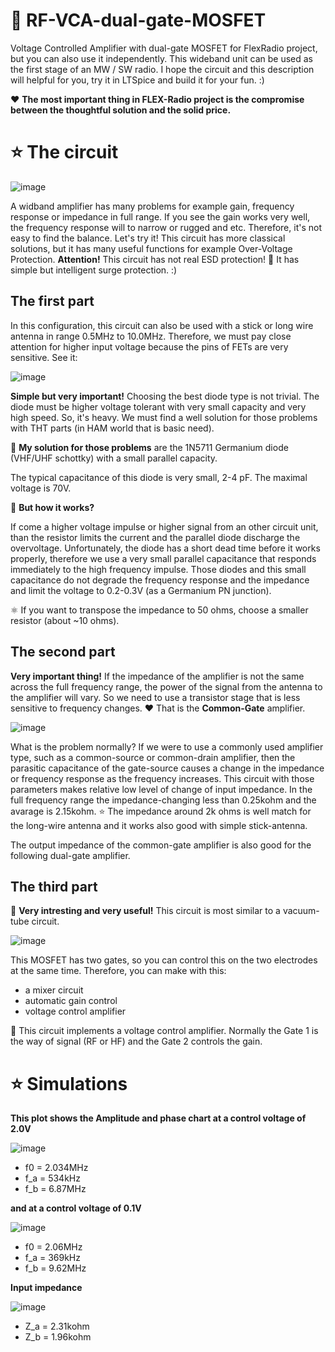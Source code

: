 # 🚀 RF-VCA-dual-gate-MOSFET
Voltage Controlled Amplifier with dual-gate MOSFET for FlexRadio project, but you can also use it independently. This wideband unit can be used as the first stage of an MW / SW radio. I hope the circuit and this description will helpful for you, try it in LTSpice and build it for your fun. :)

❤️ **The most important thing in FLEX-Radio project is the compromise between the thoughtful solution and the solid price.** 

# ⭐ The circuit

![image](https://github.com/user-attachments/assets/aae4cbdf-b068-447e-b932-1c078603d19b)

A widband amplifier has many problems for example gain, frequency response or impedance in full range. If you see the gain works very well, the frequency response will to narrow or rugged and etc. Therefore, it's not easy to find the balance. Let's try it! This circuit has more classical solutions, but it has many useful functions for example Over-Voltage Protection. **Attention!** This circuit has not real ESD protection! 🥇 It has simple but intelligent surge protection. :)
 
## The first part

In this configuration, this circuit can also be used with a stick or long wire antenna in range 0.5MHz to 10.0MHz. Therefore, we must pay close attention for higher input voltage because the pins of FETs are very sensitive. See it:

![image](https://github.com/user-attachments/assets/869b88dc-ef5f-4f53-b2c9-b8c5a19f63f6)

**Simple but very important!** Choosing the best diode type is not trivial. The diode must be higher voltage tolerant with very small capacity and very high speed. So, it's heavy. We must find a well solution for those problems with THT parts (in HAM world that is basic need). 

🚀 **My solution for those problems** are the 1N5711 Germanium diode (VHF/UHF schottky) with a small parallel capacity. 

The typical capacitance of this diode is very small, 2-4 pF. The maximal voltage is 70V. 

📐 **But how it works?**

If come a higher voltage impulse or higher signal from an other circuit unit, than the resistor limits the current and the parallel diode discharge the overvoltage. Unfortunately, the diode has a short dead time before it works properly, therefore we use a very small parallel capacitance that responds immediately to the high frequency impulse. Those diodes and this small capacitance do not degrade the frequency response and the impedance and limit the voltage to 0.2-0.3V (as a Germanium PN junction).

⚛️ If you want to transpose the impedance to 50 ohms, choose a smaller resistor (about ~10 ohms).

## The second part

**Very important thing!** If the impedance of the amplifier is not the same across the full frequency range, the power of the signal from the antenna to the amplifier will vary. So we need to use a transistor stage that is less sensitive to frequency changes. ❤️ That is the **Common-Gate** amplifier.

![image](https://github.com/user-attachments/assets/1edb7014-1d43-451e-95d0-8a0e5c23d2f7)

What is the problem normally? If we were to use a commonly used amplifier type, such as a common-source or common-drain amplifier, then the parasitic capacitance of the gate-source causes a change in the impedance or frequency response as the frequency increases. This circuit with those parameters makes relative low level of change of input impedance. In the full frequency range the impedance-changing less than 0.25kohm and the avarage is 2.15kohm. ⭐ The impedance around 2k ohms is well match for the long-wire antenna and it works also good with simple stick-antenna.

The output impedance of the common-gate amplifier is also good for the following dual-gate amplifier.

## The third part

🚀 **Very intresting and very useful!** This circuit is most similar to a vacuum-tube circuit.

![image](https://github.com/user-attachments/assets/b6a49f9a-2c7f-4ece-9271-370576bd1d89)

 This MOSFET has two gates, so you can control this on the two electrodes at the same time. Therefore, you can make with this: 
 - a mixer circuit
 - automatic gain control
 - voltage control amplifier

📐 This circuit implements a voltage control amplifier. Normally the Gate 1 is the way of signal (RF or HF) and the Gate 2 controls the gain. 

# ⭐ Simulations

**This plot shows the Amplitude and phase chart at a control voltage of 2.0V**

![image](https://github.com/user-attachments/assets/6509a6a2-a42a-4f72-a6e7-992d0747dd01)

- f0 = 2.034MHz
- f_a = 534kHz
- f_b = 6.87MHz

**and at a control voltage of 0.1V**

![image](https://github.com/user-attachments/assets/3a832a92-2d24-40e4-9a4d-0228779a1bd8)

- f0 = 2.06MHz
- f_a = 369kHz
- f_b = 9.62MHz

**Input impedance**

![image](https://github.com/user-attachments/assets/c4a986e4-96ae-4f9a-ad06-d5248added05)

- Z_a = 2.31kohm
- Z_b = 1.96kohm



